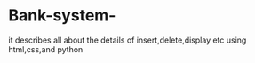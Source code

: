# Bank-system-
it describes all about the details of insert,delete,display etc using html,css,and python
